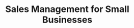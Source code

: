 ---
advisors:
- Fatma Başak Aydemir
poster: images/poster-emrahkucuk.jpg
students:
- name: Emrah Küçük
title: Sales Management for Small Businesses
type: project
---
